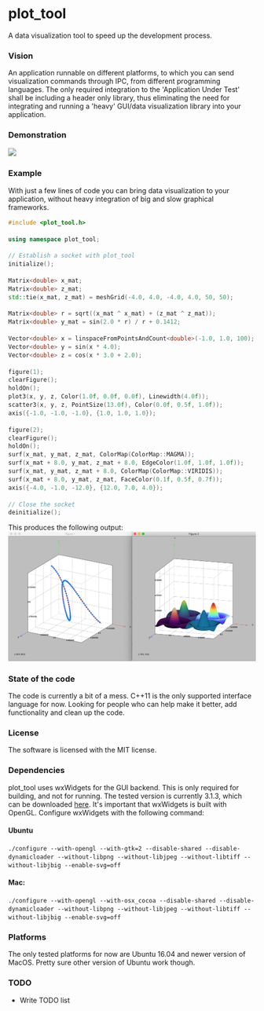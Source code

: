 # plot_tool
A data visualization tool to speed up the development process.

### Vision
An application runnable on different platforms, to which you can send visualization commands through IPC, from different programming languages. The only required integration to the 'Application Under Test' shall be including a header only library, thus eliminating the need for integrating and running a 'heavy' GUI/data visualization library into your application. 

### Demonstration
![](media/demo.gif)

### Example
With just a few lines of code you can bring data visualization to your application, without heavy integration of big and slow graphical frameworks.
```cpp
#include <plot_tool.h>

using namespace plot_tool;

// Establish a socket with plot_tool
initialize();  

Matrix<double> x_mat;
Matrix<double> z_mat;
std::tie(x_mat, z_mat) = meshGrid(-4.0, 4.0, -4.0, 4.0, 50, 50);

Matrix<double> r = sqrt((x_mat ^ x_mat) + (z_mat ^ z_mat));
Matrix<double> y_mat = sin(2.0 * r) / r + 0.1412;

Vector<double> x = linspaceFromPointsAndCount<double>(-1.0, 1.0, 100);
Vector<double> y = sin(x * 4.0);
Vector<double> z = cos(x * 3.0 + 2.0);

figure(1);
clearFigure();
holdOn();
plot3(x, y, z, Color(1.0f, 0.0f, 0.0f), Linewidth(4.0f));
scatter3(x, y, z, PointSize(13.0f), Color(0.0f, 0.5f, 1.0f));
axis({-1.0, -1.0, -1.0}, {1.0, 1.0, 1.0});

figure(2);
clearFigure();
holdOn();
surf(x_mat, y_mat, z_mat, ColorMap(ColorMap::MAGMA));
surf(x_mat + 8.0, y_mat, z_mat + 8.0, EdgeColor(1.0f, 1.0f, 1.0f));
surf(x_mat, y_mat, z_mat + 8.0, ColorMap(ColorMap::VIRIDIS));
surf(x_mat + 8.0, y_mat, z_mat, FaceColor(0.1f, 0.5f, 0.7f));
axis({-4.0, -1.0, -12.0}, {12.0, 7.0, 4.0});

// Close the socket
deinitialize();
```

This produces the following output:
![Plot0](/media/plot01.png)

### State of the code
The code is currently a bit of a mess. C++11 is the only supported interface language for now. Looking for people who can help make it better, add functionality and clean up the code.

### License
The software is licensed with the MIT license.

### Dependencies
plot_tool uses wxWidgets for the GUI backend. This is only required for building, and not for running. The tested version is currently 3.1.3, which can be downloaded [here](https://github.com/wxWidgets/wxWidgets/releases/download/v3.1.3/wxWidgets-3.1.3.zip). It's important that wxWidgets is built with OpenGL.
Configure wxWidgets with the following command:
#### Ubuntu
```./configure --with-opengl --with-gtk=2 --disable-shared --disable-dynamicloader --without-libpng --without-libjpeg --without-libtiff --without-libjbig --enable-svg=off```

#### Mac:
```./configure --with-opengl --with-osx_cocoa --disable-shared --disable-dynamicloader --without-libpng --without-libjpeg --without-libtiff --without-libjbig --enable-svg=off```


### Platforms
The only tested platforms for now are Ubuntu 16.04 and newer version of MacOS. Pretty sure other version of Ubuntu work though.


### TODO
- Write TODO list

